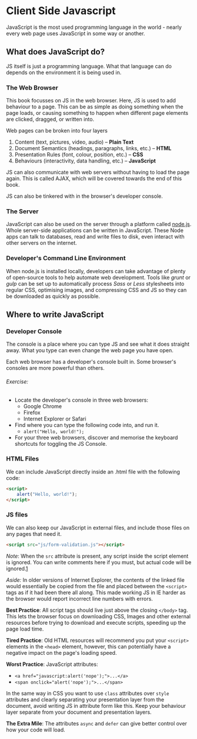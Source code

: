 # Client Side Javascript

JavaScript is the most used programming language in the world - nearly every web page uses JavaScript in some way or another.

## What does JavaScript do?

JS itself is just a programming language. What that language can do depends on the environment it is being used in.

### The Web Browser

This book focusses on JS in the web browser. Here, JS is used to add behaviour to a page. This can be as simple as doing something when the page loads, or causing something to happen when different page elements are clicked, dragged, or written into.

Web pages can be broken into four layers

1. Content (text, pictures, video, audio) – **Plain Text**
2. Document Semantics (headings, paragraphs, links, etc.) – **HTML**
3. Presentation Rules (font, colour, position, etc.) – **CSS**
4. Behaviours (interactivity, data handling, etc.) – **JavaScript**

JS can also communicate with web servers without having to load the page again. This is called AJAX, which will be covered towards the end of this book.

JS can also be tinkered with in the browser's developer console.

### The Server

JavaScript can also be used on the server through a platform called [node.js](http://nodejs.org). Whole server-side applications can be written in JavaScript. These Node apps can talk to databases, read and write files to disk, even interact with other servers on the internet.

### Developer's Command Line Environment

When node.js is installed locally, developers can take advantage of plenty of open-source tools to help automate web development. Tools like *grunt* or *gulp* can be set up to automatically process *Sass* or *Less* stylesheets into regular CSS, optimising images, and compressing CSS and JS so they can be downloaded as quickly as possible.

## Where to write JavaScript

### Developer Console

The console is a place where you can type JS and see what it does straight away. What you type can even change the web page you have open.

Each web browser has a developer's console built in. Some browser's consoles are more powerful than others.

###### Exercise:

* Locate the developer's console in three web browsers:
	* Google Chrome
	* Firefox
	* Internet Explorer or Safari
* Find where you can type the following code into, and run it.
	* `alert("Hello, world!");`
* For your three web browsers, discover and memorise the keyboard shortcuts for toggling the JS Console. 

### HTML Files

We can include JavaScript directly inside an .html file with the following code:

```html
<script>
	alert("Hello, world!");
</script>
```

### JS files

We can also keep our JavaScript in external files, and include those files on any pages that need it.

```html
<script src="js/form-validation.js"></script>
```

*Note*: When the `src` attribute is present, any script inside the script element is ignored. You can write comments here if you must, but actual code will be ignored.[1]

[1]:http://www.w3.org/TR/html5/scripting-1.html#inline-documentation-for-external-scripts

*Aside:* In older versions of Internet Explorer, the contents of the linked file would essentially be copied from the file and placed between the `<script>` tags as if it had been there all along. This made working JS in IE harder as the browser would report incorrect line numbers with errors.

**Best Practice**: All script tags should live just above the closing `</body>` tag. This lets the browser focus on downloading CSS, Images and other external resources before trying to download and execute scripts, speeding up the page load time.

**Tired Practice**: Old HTML resources will recommend you put your `<script>` elements in the `<head>` element, however, this can potentially have a negative impact on the page's loading speed.

**Worst Practice**: JavaScript attributes:

* `<a href="javascript:alert('nope');">...</a>`
* `<span onclick="alert('nope');">...</span>`

In the same way in CSS you want to use `class` attributes over `style` attributes and clearly separating your presentation layer from the document, avoid writing JS in attribute form like this. Keep your behaviour layer separate from your document and presentation layers.

**The Extra Mile**: The attributes `async` and `defer` can give better control over how your code will load.